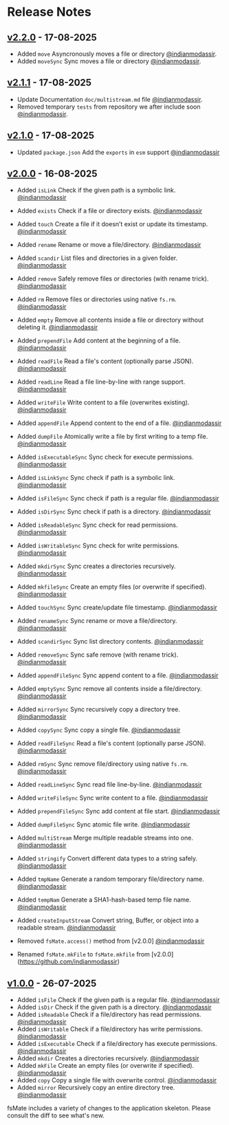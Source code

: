 # Release Notes

## [v2.2.0](https://github.com/jsvibe/quanter/compare/v2.1.1...v2.2.0) - 17-08-2025

- Added `move` Asyncronously moves a file or directory [@indianmodassir](https://github.com/indianmodassir).
- Added `moveSync` Sync moves a file or directory [@indianmodassir](https://github.com/indianmodassir).

## [v2.1.1](https://github.com/jsvibe/quanter/compare/v2.1.0...v2.1.1) - 17-08-2025

- Update Documentation `doc/multistream.md` file [@indianmodassir](https://github.com/indianmodassir).
- Removed temporary `tests` from repository we after include soon [@indianmodassir](https://github.com/indianmodassir).

## [v2.1.0](https://github.com/jsvibe/quanter/compare/v2.0.0...v2.1.0) - 17-08-2025

- Updated `package.json` Add the `exports` in `esm` support [@indianmodassir](https://github.com/indianmodassir)

## [v2.0.0](https://github.com/jsvibe/quanter/compare/v1.0.0...v2.0.0) - 16-08-2025

- Added `isLink` Check if the given path is a symbolic link. [@indianmodassir](https://github.com/indianmodassir)
- Added `exists` Check if a file or directory exists. [@indianmodassir](https://github.com/indianmodassir)
- Added `touch` Create a file if it doesn’t exist or update its timestamp. [@indianmodassir](https://github.com/indianmodassir)
- Added `rename` Rename or move a file/directory. [@indianmodassir](https://github.com/indianmodassir)
- Added `scandir` List files and directories in a given folder. [@indianmodassir](https://github.com/indianmodassir)
- Added `remove` Safely remove files or directories (with rename trick). [@indianmodassir](https://github.com/indianmodassir)
- Added `rm` Remove files or directories using native `fs.rm`. [@indianmodassir](https://github.com/indianmodassir)
- Added `empty` Remove all contents inside a file or directory without deleting it. [@indianmodassir](https://github.com/indianmodassir)
- Added `prependFile` Add content at the beginning of a file. [@indianmodassir](https://github.com/indianmodassir)
- Added `readFile` Read a file's content (optionally parse JSON). [@indianmodassir](https://github.com/indianmodassir)
- Added `readLine` Read a file line-by-line with range support. [@indianmodassir](https://github.com/indianmodassir)
- Added `writeFile` Write content to a file (overwrites existing). [@indianmodassir](https://github.com/indianmodassir)
- Added `appendFile` Append content to the end of a file. [@indianmodassir](https://github.com/indianmodassir)
- Added `dumpFile` Atomically write a file by first writing to a temp file. [@indianmodassir](https://github.com/indianmodassir)
- Added `isExecutableSync` Sync check for execute permissions. [@indianmodassir](https://github.com/indianmodassir)
- Added `isLinkSync` Sync check if path is a symbolic link. [@indianmodassir](https://github.com/indianmodassir)
- Added `isFileSync` Sync check if path is a regular file. [@indianmodassir](https://github.com/indianmodassir)
- Added `isDirSync` Sync check if path is a directory. [@indianmodassir](https://github.com/indianmodassir)
- Added `isReadableSync` Sync check for read permissions. [@indianmodassir](https://github.com/indianmodassir)
- Added `isWritableSync` Sync check for write permissions. [@indianmodassir](https://github.com/indianmodassir)
- Added `mkdirSync` Sync creates a directories recursively. [@indianmodassir](https://github.com/indianmodassir)
- Added `mkfileSync` Create an empty files (or overwrite if specified). [@indianmodassir](https://github.com/indianmodassir)
- Added `touchSync` Sync create/update file timestamp. [@indianmodassir](https://github.com/indianmodassir)
- Added `renameSync` Sync rename or move a file/directory. [@indianmodassir](https://github.com/indianmodassir)
- Added `scandirSync` Sync list directory contents. [@indianmodassir](https://github.com/indianmodassir)
- Added `removeSync` Sync safe remove (with rename trick). [@indianmodassir](https://github.com/indianmodassir)
- Added `appendFileSync` Sync append content to a file. [@indianmodassir](https://github.com/indianmodassir)
- Added `emptySync` Sync remove all contents inside a file/directory. [@indianmodassir](https://github.com/indianmodassir)
- Added `mirrorSync` Sync recursively copy a directory tree. [@indianmodassir](https://github.com/indianmodassir)
- Added `copySync` Sync copy a single file. [@indianmodassir](https://github.com/indianmodassir)
- Added `readFileSync` Read a file's content (optionally parse JSON). [@indianmodassir](https://github.com/indianmodassir)
- Added `rmSync` Sync remove file/directory using native `fs.rm`. [@indianmodassir](https://github.com/indianmodassir)
- Added `readLineSync` Sync read file line-by-line. [@indianmodassir](https://github.com/indianmodassir)
- Added `writeFileSync` Sync write content to a file. [@indianmodassir](https://github.com/indianmodassir)
- Added `prependFileSync` Sync add content at file start. [@indianmodassir](https://github.com/indianmodassir)
- Added `dumpFileSync` Sync atomic file write. [@indianmodassir](https://github.com/indianmodassir)
- Added `multiStream` Merge multiple readable streams into one. [@indianmodassir](https://github.com/indianmodassir)
- Added `stringify` Convert different data types to a string safely. [@indianmodassir](https://github.com/indianmodassir)
- Added `tmpName` Generate a random temporary file/directory name. [@indianmodassir](https://github.com/indianmodassir)
- Added `tempNam` Generate a SHA1-hash-based temp file name. [@indianmodassir](https://github.com/indianmodassir)
- Added `createInputStream` Convert string, Buffer, or object into a readable stream. [@indianmodassir](https://github.com/indianmodassir)

- Removed `fsMate.access()` method from [v2.0.0] [@indianmodassir](https://github.com/indianmodassir)
- Renamed `fsMate.mkFile` to `fsMate.mkfile` from [v2.0.0] (https://github.com/indianmodassir)

## [v1.0.0](https://github.com/jsvibe/fsmate/releases/tag/v1.0.0) - 26-07-2025

- Added `isFile` Check if the given path is a regular file. [@indianmodassir](https://github.com/indianmodassir)
- Added `isDir` Check if the given path is a directory. [@indianmodassir](https://github.com/indianmodassir)
- Added `isReadable` Check if a file/directory has read permissions. [@indianmodassir](https://github.com/indianmodassir)
- Added `isWritable` Check if a file/directory has write permissions. [@indianmodassir](https://github.com/indianmodassir)
- Added `isExecutable` Check if a file/directory has execute permissions. [@indianmodassir](https://github.com/indianmodassir)
- Added `mkdir` Creates a directories recursively. [@indianmodassir](https://github.com/indianmodassir)
- Added `mkFile` Create an empty files (or overwrite if specified). [@indianmodassir](https://github.com/indianmodassir)
- Added `copy` Copy a single file with overwrite control. [@indianmodassir](https://github.com/indianmodassir)
- Added `mirror` Recursively copy an entire directory tree. [@indianmodassir](https://github.com/indianmodassir)

fsMate includes a variety of changes to the application skeleton. Please consult the diff to see what's new.